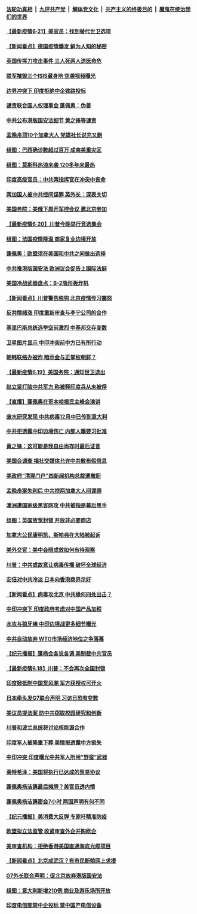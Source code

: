 

####  [法轮功真相](../../../../basic/blob/master/README.md?t=06211031) &nbsp;|&nbsp; [九评共产党](../../../../9ping.md/blob/master/README.md?t=06211031) &nbsp;|&nbsp; [解体党文化](../../../../jtdwh.md/blob/master/README.md?t=06211031)  &nbsp;|&nbsp; [共产主义的终极目的](../../../../gczydzjmd.md/blob/master/README.md?t=06211031) &nbsp;|&nbsp; [魔鬼在统治我们的世界](../../../../mgztzwmdsj.md/blob/master/README.md?t=06211031) 

#### [【最新疫情6·21】美官员：找到替代世卫选项](../pages/nsc418/n12196332.md?t=06211031) 

#### [【新闻看点】德国疫情爆发 鲜为人知的秘密](../pages/nsc418/n12200936.md?t=06211031) 

#### [英国传挥刀攻击事件 三人死两人送医命危](../pages/nsc418/n12201032.md?t=06211031) 

#### [联军摧毁三个ISIS藏身地 空袭视频曝光](../pages/nsc418/n12200929.md?t=06211031) 

#### [边界冲突下 印度拒绝中企铁路投标](../pages/nsc418/n12200851.md?t=06211031) 

#### [谴责联合国人权理事会 蓬佩奥：伪善](../pages/nsc418/n12200748.md?t=06211031) 

#### [中共公布港版国安法细节 黄之锋等谴责](../pages/nsc418/n12200535.md?t=06211031) 

#### [孟晚舟顶10个加拿大人 党媒社长说完又删](../pages/nsc418/n12200398.md?t=06211031) 

#### [组图：巴西确诊数超过百万 成南美重灾区](../pages/nsc418/n12200146.md?t=06211031) 

#### [组图：莫斯科热浪来袭 120多年来最热](../pages/nsc418/n12198528.md?t=06211031) 

#### [印度高级官员：中共两指挥官在冲突中丧命](../pages/nsc418/n12200340.md?t=06211031) 

#### [两加国人被中共控间谍罪 英外长：深表关切](../pages/nsc418/n12200284.md?t=06211031) 

#### [美国务院：美俄下周开军控会议 邀北京参加](../pages/nsc418/n12200097.md?t=06211031) 

#### [【最新疫情6·20】川普今晚举行竞选集会](../pages/nsc418/n12199376.md?t=06211031) 

#### [组图：法国疫情降温 商家复业边境开放](../pages/nsc418/n12197405.md?t=06211031) 

#### [蓬佩奥：欧盟须在美国和中共之间做出选择](../pages/nsc418/n12199184.md?t=06211031) 

#### [中共推港版国安法 欧洲议会促告上国际法庭](../pages/nsc418/n12199257.md?t=06211031) 

#### [美国冷战武器盘点：B-2隐形轰炸机](../pages/nsc418/n12199226.md?t=06211031) 

#### [【新闻看点】川普警告脱钩 北京疫情传习震怒](../pages/nsc418/n12198957.md?t=06211031) 

#### [反共情绪涨 印度重新审查与李宁公司的合作](../pages/nsc418/n12199030.md?t=06211031) 

#### [基里巴斯总统选举空前激烈 中基邦交存变数](../pages/nsc418/n12199073.md?t=06211031) 

#### [卫星图片显示 中印冲突前中方已有所行动](../pages/nsc418/n12198966.md?t=06211031) 

#### [朝韩联络办被炸 暗示金与正掌权朝鲜？](../pages/nsc418/n12198651.md?t=06211031) 

#### [【最新疫情6.19】美国务院：通知世卫退出](../pages/nsc418/n12196803.md?t=06211031) 

#### [赵立坚打脸中共军方 称被释印度兵从未被俘](../pages/nsc418/n12198632.md?t=06211031) 

#### [【直播】蓬佩奥在哥本哈根民主峰会演讲](../pages/nsc418/n12198355.md?t=06211031) 

#### [废水研究发现 中共病毒12月中已传到意大利](../pages/nsc418/n12198335.md?t=06211031) 

#### [中共拒透露中印边境伤亡 内部人曝要习批准](../pages/nsc418/n12198521.md?t=06211031) 

#### [黄之锋：这可能是我自由尚存时最后证言](../pages/nsc418/n12198585.md?t=06211031) 

#### [美国会调查 揭社交媒体允许中共散布假信息](../pages/nsc418/n12198310.md?t=06211031) 

#### [美政府“清理门户”四新闻机构总裁遭撤职](../pages/nsc418/n12198300.md?t=06211031) 

#### [孟晚舟案失利后 中共控两加拿大人间谍罪](../pages/nsc418/n12197993.md?t=06211031) 

#### [澳洲遭国家级黑客网攻 中共被指是幕后黑手](../pages/nsc418/n12197232.md?t=06211031) 

#### [组图：英国放宽封锁 开放非必要商店](../pages/nsc418/n12194454.md?t=06211031) 

#### [加拿大公民康明凯、斯帕弗在大陆被起诉](../pages/nsc418/n12197374.md?t=06211031) 

#### [美外交官：美中会晤成效如何有待观察](../pages/nsc418/n12196954.md?t=06211031) 

#### [川普：中共或故意让病毒传播 破坏全球经济](../pages/nsc418/n12196283.md?t=06211031) 

#### [安倍对中共冷淡 日本向香港商界示好](../pages/nsc418/n12196586.md?t=06211031) 

#### [【新闻看点】病毒攻北京 中共缘何四处出击？](../pages/nsc418/n12196497.md?t=06211031) 

#### [中印冲突下 印度政府考虑对中国产品加税](../pages/nsc418/n12196479.md?t=06211031) 

#### [水攻与狼牙棒 中印边境战更多细节曝光](../pages/nsc418/n12196307.md?t=06211031) 

#### [中共自动放弃 WTO市场经济地位之争落幕](../pages/nsc418/n12196264.md?t=06211031) 

#### [【纪元播报】蓬杨会各说各调 美制裁中共官员](../pages/nsc418/n12196138.md?t=06211031) 

#### [【最新疫情6.18】川普：不会再次全国封锁](../pages/nsc418/n12193644.md?t=06211031) 

#### [印度掀抵制中国货风潮 军方获授权可开火](../pages/nsc418/n12195858.md?t=06211031) 

#### [日本牵头发G7联合声明 习访日恐有变数](../pages/nsc418/n12195483.md?t=06211031) 

#### [美议员提法案 防中共窃取校园研究和创新](../pages/nsc418/n12195563.md?t=06211031) 

#### [川普和波兰总统将讨论核能源合作](../pages/nsc418/n12195791.md?t=06211031) 

#### [印度军人被隆重下葬 美情报透露中方损失](../pages/nsc418/n12195687.md?t=06211031) 

#### [中印冲突 印度曝光中共军人所用“野蛮”武器](../pages/nsc418/n12195119.md?t=06211031) 

#### [莱特希泽：美国将执行已达成的贸易协议](../pages/nsc418/n12195278.md?t=06211031) 

#### [蓬佩奥杨洁篪最后摊牌？美官员透内情](../pages/nsc418/n12195078.md?t=06211031) 

#### [蓬佩奥杨洁篪密会7小时 两国声明有何不同](../pages/nsc418/n12194738.md?t=06211031) 

#### [【纪元播报】美消费大反弹 专家吁精准防疫](../pages/nsc418/n12193751.md?t=06211031) 

#### [欧盟拟立法监管 收紧审查外企并购欧企](../pages/nsc418/n12193604.md?t=06211031) 

#### [美审查机构：拒绝香港美国直通海底光缆项目](../pages/nsc418/n12193561.md?t=06211031) 

#### [【新闻看点】北京成武汉？有市民断粮网上求援](../pages/nsc418/n12193215.md?t=06211031) 

#### [G7外长联合声明：促北京放弃港版国安法](../pages/nsc418/n12193181.md?t=06211031) 

#### [组图：意大利新增210例 商业及游乐场所开放](../pages/nsc418/n12191439.md?t=06211031) 

#### [印度电信部禁中企投标 禁中国产电信设备](../pages/nsc418/n12193167.md?t=06211031) 

